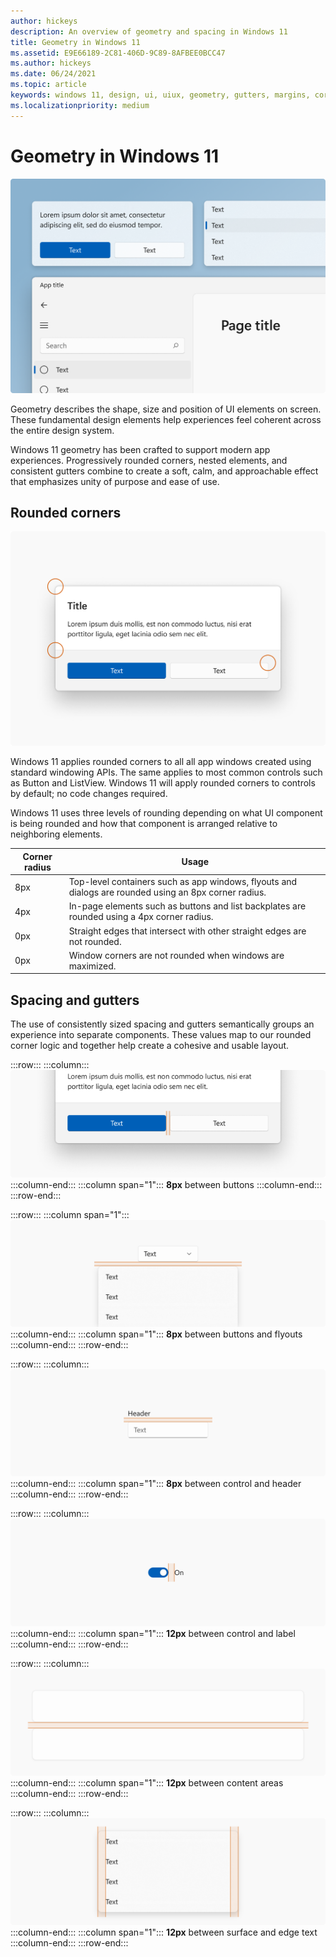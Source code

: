 ```yaml
---
author: hickeys
description: An overview of geometry and spacing in Windows 11
title: Geometry in Windows 11
ms.assetid: E9E66189-2C81-406D-9C89-8AFBEE0BCC47
ms.author: hickeys
ms.date: 06/24/2021
ms.topic: article
keywords: windows 11, design, ui, uiux, geometry, gutters, margins, corners, rounded corners, corner radius
ms.localizationpriority: medium
---
```


# Geometry in Windows 11

![Rounded corners and element spacing in Windows 11](images/geometry_hero_1880.png)

Geometry describes the shape, size and position of UI elements on screen. These fundamental design elements help experiences feel coherent across the entire design system.

Windows 11 geometry has been crafted to support modern app experiences. Progressively rounded corners, nested elements, and consistent gutters combine to create a soft, calm, and approachable effect that emphasizes unity of purpose and ease of use.

## Rounded corners

![Dialog with rounded corners](images/geometry_rounded_corners_1880.png)

Windows 11 applies rounded corners to all all app windows created using standard windowing APIs. The same applies to most common controls such as Button and ListView. Windows 11 will apply rounded corners to controls by default; no code changes required.

Windows 11 uses three levels of rounding depending on what UI component is being rounded and how that component is arranged relative to neighboring elements.

| Corner radius | Usage                     |
|---------------|---------------------------|
| 8px           | Top-level containers such as app windows, flyouts and dialogs are rounded using an 8px corner radius. |
| 4px           | In-page elements such as buttons and list backplates are rounded using a 4px corner radius.           |
| 0px           | Straight edges that intersect with other straight edges are not rounded.                              |
| 0px           | Window corners are not rounded when windows are maximized.                                            |

## Spacing and gutters

The use of consistently sized spacing and gutters semantically groups an experience into separate components. These values map to our rounded corner logic and together help create a cohesive and usable layout.

:::row:::
    :::column:::
        ![Two buttons separated by 8 pixels](images/geometry_spacing_buttons_626.png)
    :::column-end:::
    :::column span="1":::
        **8px** between buttons
    :::column-end:::
:::row-end:::

:::row:::
    :::column span="1":::
        ![A button and a flyout separated by 8 pixels](images/geometry_spacing_flyout.svg)
    :::column-end:::
    :::column span="1":::
        **8px** between buttons and flyouts
    :::column-end:::
:::row-end:::

:::row:::
    :::column:::
        ![A control and a header separated by 8 pixels](images/geometry_spacing_header.svg)
    :::column-end:::
    :::column span="1":::
        **8px** between control and header
    :::column-end:::
:::row-end:::

:::row:::
    :::column:::
        ![A Control and a label separated by 12 pixels](images/geometry_Spacing_Label.svg)
    :::column-end:::
    :::column span="1":::
        **12px** between control and label
    :::column-end:::
:::row-end:::

:::row:::
    :::column:::
        ![Two content areas separated by 12 pixels](images/geometry_Spacing_Cards.svg)
    :::column-end:::
    :::column span="1":::
        **12px** between content areas
    :::column-end:::
:::row-end:::

:::row:::
    :::column:::
        ![A surface containing text with 12 pixel gutters on both sides](images/geometry_Spacing_Margins.svg)
    :::column-end:::
    :::column span="1":::
        **12px** between surface and edge text
    :::column-end:::
:::row-end:::
